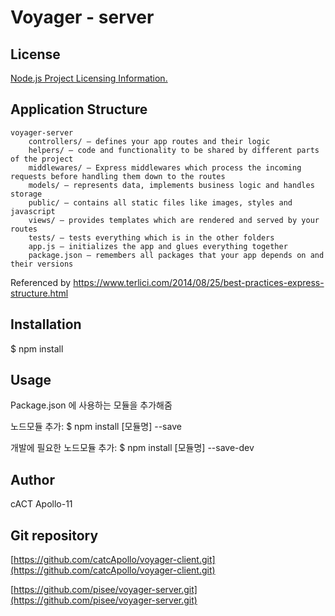 # Voyager - server
## License

[Node.js Project Licensing Information.](https://raw.githubusercontent.com/nodejs/node/master/LICENSE ) 

## Application Structure
	voyager-server 
		controllers/ – defines your app routes and their logic
		helpers/ – code and functionality to be shared by different parts of the project
    	middlewares/ – Express middlewares which process the incoming requests before handling them down to the routes
    	models/ – represents data, implements business logic and handles storage
    	public/ – contains all static files like images, styles and javascript
    	views/ – provides templates which are rendered and served by your routes
    	tests/ – tests everything which is in the other folders
    	app.js – initializes the app and glues everything together
    	package.json – remembers all packages that your app depends on and their versions

Referenced by <https://www.terlici.com/2014/08/25/best-practices-express-structure.html> 

## Installation
$ npm install

## Usage
Package.json 에 사용하는 모듈을 추가해줌

노드모듈 추가: $ npm install [모듈명] --save

개발에 필요한 노드모듈 추가: $ npm install [모듈명] --save-dev

## Author

cACT Apollo-11

## Git repository

[https://github.com/catcApollo/voyager-client.git](https://github.com/catcApollo/voyager-client.git)

[https://github.com/pisee/voyager-server.git](https://github.com/pisee/voyager-server.git) 